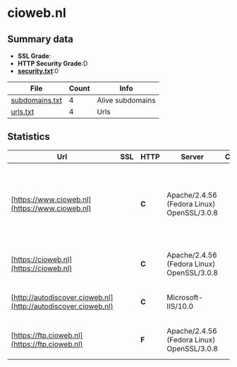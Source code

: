 

# cioweb.nl
## Summary data


 - **SSL Grade**:
 - **HTTP Security Grade**:D
 - **[security.txt](https://www.digitaleoverheid.nl/nieuws/standaard-security-txt-nu-verplicht-voor-overheid/)**:0


| File       | Count | Info |
|------------|-------|------|
|[subdomains.txt](/data/cioweb.nl/subdomains.txt)|4|Alive subdomains|
|[urls.txt](/data/cioweb.nl/urls.txt)|4|Urls|


## Statistics


| Url | SSL | HTTP | Server | Cookie | HSTS | CORS | CTO | CSP | XFO | XXP | RP |FP| Tech |Title |
|--------|-------|-------|------|------|------|------|------|------|------|------|------|------|------|------|
|[https://www.cioweb.nl](https://www.cioweb.nl)| | **C**|Apache/2.4.56 (Fedora Linux) OpenSSL/3.0.8| |:white_check_mark: | | | | | | :white_check_mark: | |Apache HTTP Server:2.4.56 Fedora HSTS MySQL OpenSSL:3.0.8 PHP:8.1.16 UIKit WordPress:6.7.1 Yoast SEO:24.3|Welkom op CIO we...|
|[https://cioweb.nl](https://cioweb.nl)| | **C**|Apache/2.4.56 (Fedora Linux) OpenSSL/3.0.8| |:white_check_mark: | | | | | | :white_check_mark: | |Apache HTTP Server:2.4.56 Fedora HSTS OpenSSL:3.0.8|301 Moved Perman...|
|[http://autodiscover.cioweb.nl](http://autodiscover.cioweb.nl)| | **C**|Microsoft-IIS/10.0| |:white_check_mark: | | | | | | :white_check_mark: | |IIS:10.0 Microsoft ASP.NET Windows Server||
|[https://ftp.cioweb.nl](https://ftp.cioweb.nl)| | **F**|Apache/2.4.56 (Fedora Linux) OpenSSL/3.0.8| | | | | | | | :white_check_mark: | |Apache HTTP Server:2.4.56 Fedora HSTS OpenSSL:3.0.8|301 Moved Perman...|



